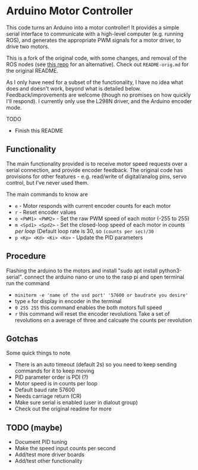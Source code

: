 # Arduino Motor Controller

This code turns an Arduino into a motor controller!
It provides a simple serial interface to communicate with a high-level computer (e.g. running ROS), and generates the appropriate PWM signals for a motor driver, to drive two motors.

This is a fork of the original code, with some changes, and removal of the ROS nodes (see [this repo](https://github.com/joshnewans/serial_motor_demo) for an alternative). Check out `README-orig.md` for the original README.

As I only have need for a subset of the functionality, I have no idea what does and doesn't work, beyond what is detailed below.
Feedback/improvements are welcome (though no promises on how quickly I'll respond). I currently only use the L298N driver, and the Arduino encoder mode.



TODO
- Finish this README


## Functionality

The main functionality provided is to receive motor speed requests over a serial connection, and provide encoder feedback.
The original code has provisions for other features - e.g. read/write of digital/analog pins, servo control, but I've never used them.

The main commands to know are

- `e` - Motor responds with current encoder counts for each motor
- `r` - Reset encoder values
- `o <PWM1> <PWM2>` - Set the raw PWM speed of each motor (-255 to 255)
- `m <Spd1> <Spd2>` - Set the closed-loop speed of each motor in *counts per loop* (Default loop rate is 30, so `(counts per sec)/30`
- `p <Kp> <Kd> <Ki> <Ko>` - Update the PID parameters

## Procedure 

Flashing the arduino to the motors and install "sudo apt install python3-serial". connect the arduino nano or uno to the rasp pi 
and open terminal run the command 
- `miniterm -e 'name of the usd port' '57600 or baudrate you desire'`
- type `e` for display in encoder in the terminal 
- `0 255 255` this command enables the both motors full speed
- `r` this command will reset the encoder revolutions
Take a set of revolutions on a average of three and calcuate the counts per revolution


## Gotchas

Some quick things to note

- There is an auto timeout (default 2s) so you need to keep sending commands for it to keep moving
- PID parameter order is PDI (?)
- Motor speed is in counts per loop
- Default baud rate 57600
- Needs carriage return (CR)
- Make sure serial is enabled (user in dialout group)
- Check out the original readme for more


## TODO (maybe)
- Document PID tuning
- Make the speed input counts per second
- Add/test more driver boards
- Add/test other functionality